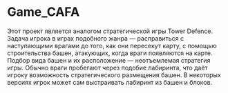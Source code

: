 # Game_CAFA
Этот проект является аналогом стратегической игры Tower Defence. Задача игрока в играх подобного жанра — расправиться с наступающими врагами до того, как они пересекут карту, с помощью строительства башен, атакующих, когда враги появляются на карте. Подбор вида башен и их расположение — неотъемлемая стратегия игры. Обычно враги пробегают через подобие лабиринта, что даёт игроку возможность стратегического размещения башен. В некоторых версиях игрок может сам выстраивать лабиринт из башен и блоков.
